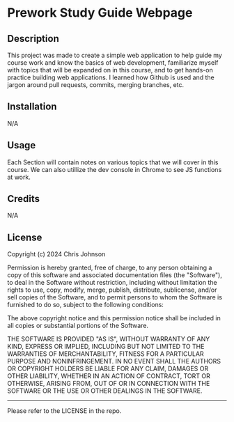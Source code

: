 # Prework Study Guide Webpage

## Description

This project was made to create a simple web application to help guide my course work and know the basics of web development, familiarize myself with topics that will be expanded on in this course, and to get hands-on practice building web applications. I learned how Github is used and the jargon around pull requests, commits, merging branches, etc.


## Installation
N/A

## Usage

Each Section will contain notes on various topics that we will cover in this course. We can also utillize the dev console in Chrome to see JS functions at work.

## Credits

N/A

## License

Copyright (c) 2024 Chris Johnson

Permission is hereby granted, free of charge, to any person obtaining a copy
of this software and associated documentation files (the "Software"), to deal
in the Software without restriction, including without limitation the rights
to use, copy, modify, merge, publish, distribute, sublicense, and/or sell
copies of the Software, and to permit persons to whom the Software is
furnished to do so, subject to the following conditions:

The above copyright notice and this permission notice shall be included in all
copies or substantial portions of the Software.

THE SOFTWARE IS PROVIDED "AS IS", WITHOUT WARRANTY OF ANY KIND, EXPRESS OR
IMPLIED, INCLUDING BUT NOT LIMITED TO THE WARRANTIES OF MERCHANTABILITY,
FITNESS FOR A PARTICULAR PURPOSE AND NONINFRINGEMENT. IN NO EVENT SHALL THE
AUTHORS OR COPYRIGHT HOLDERS BE LIABLE FOR ANY CLAIM, DAMAGES OR OTHER
LIABILITY, WHETHER IN AN ACTION OF CONTRACT, TORT OR OTHERWISE, ARISING FROM,
OUT OF OR IN CONNECTION WITH THE SOFTWARE OR THE USE OR OTHER DEALINGS IN THE
SOFTWARE.

---
Please refer to the LICENSE in the repo.


